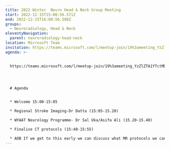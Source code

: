 ```yaml
---
title: 2022 Winter  Neuro Head & Neck Group Meeting
start: 2022-12-15T15:00:56.571Z
end: 2022-12-15T16:00:56.588Z
groups:
  - Neuroradiology, Head & Neck
eleventyNavigation:
  parent: neuroradiology-head-neck
location: Microsoft Team
invitation: https://teams.microsoft.com/l/meetup-join/19%3ameeting_YzZlZTA1YTctMDE2ZC00MWNiLWE1MmMtOGE4MTA1YWZkZjQw%40thread.v2/0?context=%7b%22Tid%22%3a%2237c354b2-85b0-47f5-b222-07b48d774ee3%22%2c%22Oid%22%3a%2221718a0e-d622-410e-97f3-2af998305e67%22%7d
agenda: >-
  

  https://teams.microsoft.com/l/meetup-join/19%3ameeting_YzZlZTA1YTctMDE2ZC00MWNiLWE1MmMtOGE4MTA1YWZkZjQw%40thread.v2/0?context=%7b%22Tid%22%3a%2237c354b2-85b0-47f5-b222-07b48d774ee3%22%2c%22Oid%22%3a%2221718a0e-d622-410e-97f3-2af998305e67%22%7d 




  # Agenda


  * Welcome 15:00-15:05

  * Regional Stroke Imaging-Dr Datta (15:05-15.20)

  * WYAAT Neurology Programme- Dr Sal Uka/Asifa Ali (15.20-15.40)

  * Finalise CT protocols (15:40-15:55)

  * AOB If we get to this early we can discuss what MR protocols we can look at next
---
```

